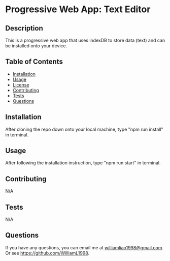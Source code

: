 # Progressive Web App: Text Editor
  
## Description

This is a progressive web app that uses indexDB to store data (text) and can be installed onto your device.

## Table of Contents

- [Installation](#installation)
- [Usage](#usage)
- [License](#license)
- [Contributing](#contributing)
- [Tests](#tests)
- [Questions](#questions)

## Installation

After cloning the repo down onto your local machine, type "npm run install" in terminal.

## Usage

After following the installation instruction, type "npm run start" in terminal.

## Contributing

N/A

## Tests

N/A

## Questions

If you have any questions, you can email me at williamliao1998@gmail.com. Or see https://github.com/WilliamL1998.